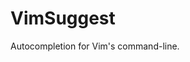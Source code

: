 # VimSuggest
Autocompletion for Vim's command-line.
<div style="display: none;">

let s=reltime()|call getcompletion('find **', 'cmdline')|echo s->reltime()->reltimestr()
1sec in vim/*


(video=pattern search, alwayson, border, searching defs, multiword search)
❯ video=keymaps

	While the menu is active these keys have special meanings:
	CTRL-P		- go to the previous entry
	CTRL-N		- go to the next entry
	<Left> <Right>	- select previous/next match (like CTRL-P/CTRL-N)
	<PageUp>	- select a match several entries back
	<PageDown>	- select a match several entries further
	<Up>		- in filename/menu name completion: move up into
			  parent directory or parent menu.
	<Down>		- in filename/menu name completion: move into a
			  subdirectory or submenu.
	<CR>		- in menu completion, when the cursor is just after a
			  dot: move into a submenu.
	CTRL-E		- end completion, go back to what was there before
			  selecting a match.
	CTRL-Y		- accept the currently selected match and stop
			  completion.

	If you want <Left> and <Right> to move the cursor instead of selecting
	a different match, use this: >vim
		cnoremap <Left> <Space><BS><Left>
		cnoremap <Right> <Space><BS><Right>

async: folding and highlighting
multiple highlighting when one pattern has highlighting and next one is searched

during hls
&redrawtime=2000 
	'redrawtime' specifies the maximum time spent on finding matches.

:{count}fin[d][!] [++opt] [+cmd] {file}

complete(range-command)

  -- The `vim.fn.getcompletion` does not return `*no*cursorline` option.
      -- cmp-cmdline corrects `no` prefix for option name.
      local is_option_name_completion = OPTION_NAME_COMPLETION_REGEX:match_str(cmdline) ~= nil
o

- boost productiviryt
  if you hate plugin this is the one you want.
you may dislike popup that covers your buffer, but you have horizontal menu
not just about saving a tab, but saving many tabs and <bs>

</div>
